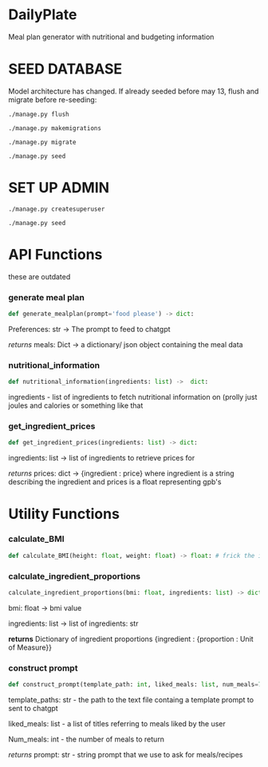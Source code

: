 # DailyPlate
Meal plan generator with nutritional and budgeting information



# SEED DATABASE
Model architecture has changed. If already seeded before may 13, flush and migrate before re-seeding:
```
./manage.py flush
```

```
./manage.py makemigrations
```

```
./manage.py migrate
```

```
./manage.py seed
```

# SET UP ADMIN
```
./manage.py createsuperuser
```

```
./manage.py seed
```

# API Functions

these are outdated

### generate meal plan
```python
def generate_mealplan(prompt='food please') -> dict:
```
Preferences: str -> The prompt to feed to chatgpt

*returns* meals: Dict -> a dictionary/ json object containing the meal data
  
### nutritional_information
```python
def nutritional_information(ingredients: list) ->  dict:
```
ingredients - list of ingredients to fetch nutritional information on (prolly just joules and calories or something like that

### get_ingredient_prices
```python
def get_ingredient_prices(ingredients: list) -> dict:
```
ingredients: list -> list of ingredients to retrieve prices for

*returns* prices: dict -> {ingredient : price} where ingredient is a string describing the ingredient and prices is a float representing gpb's

# Utility Functions

### calculate_BMI
```python 
def calculate_BMI(height: float, weight: float) -> float: # frick the imperial system (we use kg and cms)
```

### calculate_ingredient_proportions
```python
calculate_ingredient_proportions(bmi: float, ingredients: list) -> dict:
```
bmi: float -> bmi value

ingredients: list -> list of ingredients: str

**returns** Dictionary of ingredient proportions {ingredient : {proportion : Unit of Measure}}

### construct prompt
```python
def construct_prompt(template_path: int, liked_meals: list, num_meals=7) -> str:
```
template_paths: str - the path to the text file containg a template prompt to sent to chatgpt 

liked_meals: list - a list of titles referring to meals liked by the user

Num_meals: int - the number of meals to return

*returns* prompt: str - string prompt that we use to ask for meals/recipes


